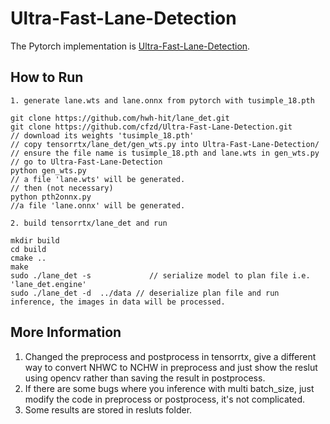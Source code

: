 # Ultra-Fast-Lane-Detection

The Pytorch implementation is [Ultra-Fast-Lane-Detection](https://github.com/cfzd/Ultra-Fast-Lane-Detection).

## How to Run
```
1. generate lane.wts and lane.onnx from pytorch with tusimple_18.pth

git clone https://github.com/hwh-hit/lane_det.git
git clone https://github.com/cfzd/Ultra-Fast-Lane-Detection.git
// download its weights 'tusimple_18.pth'
// copy tensorrtx/lane_det/gen_wts.py into Ultra-Fast-Lane-Detection/
// ensure the file name is tusimple_18.pth and lane.wts in gen_wts.py
// go to Ultra-Fast-Lane-Detection
python gen_wts.py
// a file 'lane.wts' will be generated.
// then (not necessary)
python pth2onnx.py
//a file 'lane.onnx' will be generated.

2. build tensorrtx/lane_det and run

mkdir build
cd build
cmake ..
make
sudo ./lane_det -s             // serialize model to plan file i.e. 'lane_det.engine'
sudo ./lane_det -d  ../data // deserialize plan file and run inference, the images in data will be processed.
```

## More Information
1. Changed the preprocess and postprocess in tensorrtx, give a different way to convert NHWC to NCHW in preprocess and just show the reslut using opencv rather than saving the result in postprocess.
2. If there are some bugs where you inference with multi batch_size, just modify the code in preprocess or postprocess, it's not complicated.
3. Some results are stored in resluts folder.
